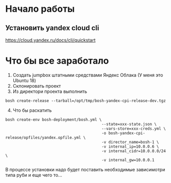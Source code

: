 # Начало работы
## Установить yandex cloud cli
https://cloud.yandex.ru/docs/cli/quickstart

# Что бы все заработало

1. Создать jumpbox штатными средствами Яндекс Облака (У меня это Ubuntu 18)
2. Склонировать проект
3. Из директори проекта выполнить
```
bosh create-release --tarball=/opt/tmp/bosh-yandex-cpi-release-dev.tgz
```
4. Что бы раскатить
```
bosh create-env bosh-deployment/bosh.yml \
                                          --state=xxx-state.json \
                                          --vars-store=xxx-creds.yml \
                                          -o bosh-yandex-cpi-release/opfiles/yandex.opfile.yml \
                                          -v director_name=bosh-1 \
                                          -v internal_ip=10.0.0.6 \
                                          -v internal_cidr=10.0.0.0/24 \
                                          -v internal_gw=10.0.0.1 
```

В процессе установки надо будет поставить необходимые зависимотри типа руби и еще чего то...
